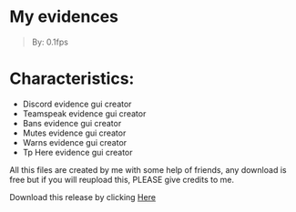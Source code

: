 # My evidences 
> By: 0.1fps


# Characteristics:

-   Discord evidence gui creator
-   Teamspeak evidence gui creator
-   Bans evidence gui creator
-   Mutes evidence gui creator
-   Warns evidence gui creator
-   Tp Here evidence gui creator

All this files are created by me with some help of friends, any download is free but if you will reupload this, PLEASE give credits to me.

Download this release by clicking  [Here](https://github.com/Masterrecording/MyEvidences/files/12852360/MyEvidences.zip)
